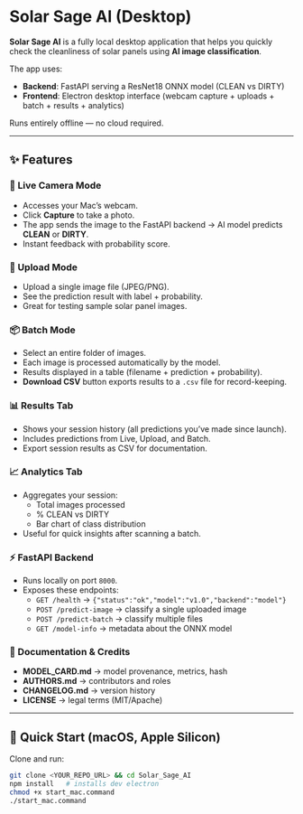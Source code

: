 # Solar Sage AI (Desktop)

**Solar Sage AI** is a fully local desktop application that helps you quickly check the cleanliness of solar panels using **AI image classification**.  

The app uses:
- **Backend**: FastAPI serving a ResNet18 ONNX model (CLEAN vs DIRTY)
- **Frontend**: Electron desktop interface (webcam capture + uploads + batch + results + analytics)

Runs entirely offline — no cloud required.  

---

## ✨ Features

### 🔴 Live Camera Mode
- Accesses your Mac’s webcam.
- Click **Capture** to take a photo.
- The app sends the image to the FastAPI backend → AI model predicts **CLEAN** or **DIRTY**.
- Instant feedback with probability score.

### 📂 Upload Mode
- Upload a single image file (JPEG/PNG).
- See the prediction result with label + probability.
- Great for testing sample solar panel images.

### 📦 Batch Mode
- Select an entire folder of images.
- Each image is processed automatically by the model.
- Results displayed in a table (filename + prediction + probability).
- **Download CSV** button exports results to a `.csv` file for record-keeping.

### 📊 Results Tab
- Shows your session history (all predictions you’ve made since launch).
- Includes predictions from Live, Upload, and Batch.
- Export session results as CSV for documentation.

### 📈 Analytics Tab
- Aggregates your session:
  - Total images processed
  - % CLEAN vs DIRTY
  - Bar chart of class distribution
- Useful for quick insights after scanning a batch.

### ⚡ FastAPI Backend
- Runs locally on port `8000`.
- Exposes these endpoints:
  - `GET /health` → `{"status":"ok","model":"v1.0","backend":"model"}`
  - `POST /predict-image` → classify a single uploaded image
  - `POST /predict-batch` → classify multiple files
  - `GET /model-info` → metadata about the ONNX model

### 📑 Documentation & Credits
- **MODEL_CARD.md** → model provenance, metrics, hash
- **AUTHORS.md** → contributors and roles
- **CHANGELOG.md** → version history
- **LICENSE** → legal terms (MIT/Apache)

---

## 🚀 Quick Start (macOS, Apple Silicon)

Clone and run:

```bash
git clone <YOUR_REPO_URL> && cd Solar_Sage_AI
npm install   # installs dev electron
chmod +x start_mac.command
./start_mac.command
